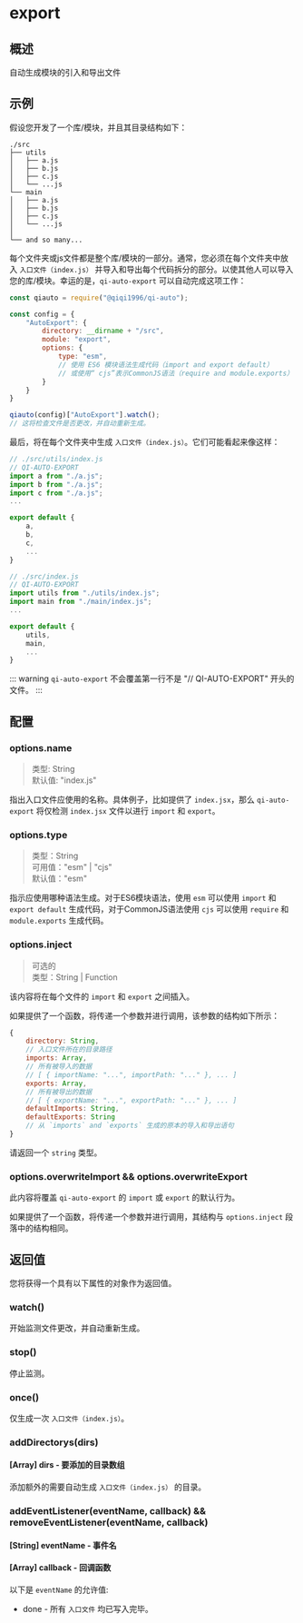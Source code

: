 # export

## 概述

自动生成模块的引入和导出文件

## 示例

假设您开发了一个库/模块，并且其目录结构如下：

```
./src
├── utils
│   ├── a.js
│   ├── b.js
│   ├── c.js
│   └── ...js
└── main
│   ├── a.js
│   ├── b.js
│   ├── c.js
│   └── ...js
│
└── and so many...
```

每个文件夹或js文件都是整个库/模块的一部分。通常，您必须在每个文件夹中放入 `入口文件（index.js）` 并导入和导出每个代码拆分的部分。以使其他人可以导入您的库/模块。幸运的是，`qi-auto-export` 可以自动完成这项工作：

```javascript
const qiauto = require("@qiqi1996/qi-auto");

const config = {
    "AutoExport": {
        directory: __dirname + "/src",
        module: "export",
        options: {
            type: "esm",
            // 使用 ES6 模块语法生成代码（import and export default）
            // 或使用“ cjs”表示CommonJS语法（require and module.exports）
        }
    }
}

qiauto(config)["AutoExport"].watch();
// 这将检查文件是否更改，并自动重新生成。
```

最后，将在每个文件夹中生成 `入口文件（index.js）`。它们可能看起来像这样：

```javascript {1,15}
// ./src/utils/index.js
// QI-AUTO-EXPORT
import a from "./a.js";
import b from "./a.js";
import c from "./a.js";
...

export default {
    a,
    b,
    c,
    ...
}

// ./src/index.js
// QI-AUTO-EXPORT
import utils from "./utils/index.js";
import main from "./main/index.js";
...

export default {
    utils,
    main,
    ...
}
```

::: warning
`qi-auto-export` 不会覆盖第一行不是 "// QI-AUTO-EXPORT" 开头的文件。
:::

## 配置

### options.name

> 类型: String  
> 默认值: "index.js"  

指出入口文件应使用的名称。具体例子，比如提供了 `index.jsx`，那么 `qi-auto-export` 将仅检测 `index.jsx` 文件以进行 `import` 和 `export`。

### options.type

> 类型：String  
> 可用值："esm" | "cjs"  
> 默认值："esm"  

指示应使用哪种语法生成。对于ES6模块语法，使用 `esm` 可以使用 `import` 和 `export default` 生成代码，对于CommonJS语法使用 `cjs` 可以使用 `require` 和 `module.exports` 生成代码。

### options.inject

> 可选的  
> 类型：String | Function  

该内容将在每个文件的 `import` 和 `export` 之间插入。

如果提供了一个函数，将传递一个参数并进行调用，该参数的结构如下所示：

```javascript
{
    directory: String,
    // 入口文件所在的目录路径
    imports: Array,
    // 所有被导入的数据
    // [ { importName: "...", importPath: "..." }, ... ]
    exports: Array,
    // 所有被导出的数据
    // [ { exportName: "...", exportPath: "..." }, ... ]
    defaultImports: String,
    defaultExports: String
    // 从 `imports` and `exports` 生成的原本的导入和导出语句
}
```

请返回一个 `string` 类型。

### options.overwriteImport && options.overwriteExport

此内容将覆盖 `qi-auto-export` 的 `import` 或 `export` 的默认行为。

如果提供了一个函数，将传递一个参数并进行调用，其结构与 `options.inject` 段落中的结构相同。

## 返回值

您将获得一个具有以下属性的对象作为返回值。

### watch()

开始监测文件更改，并自动重新生成。

### stop()

停止监测。

### once()

仅生成一次 `入口文件（index.js）`。

### addDirectorys(dirs)

#### [Array] dirs - 要添加的目录数组

添加额外的需要自动生成 `入口文件（index.js）` 的目录。

### addEventListener(eventName, callback) && removeEventListener(eventName, callback)

#### [String] eventName - 事件名
#### [Array] callback - 回调函数

以下是 `eventName` 的允许值:

* done - 所有 `入口文件` 均已写入完毕。